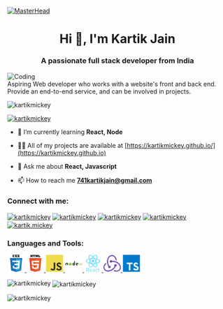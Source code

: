 
[![MasterHead](https://1.bp.blogspot.com/-7A4WynwLsMw/XbBpCXG8fHI/AAAAAAAAMt4/uOa1bpLskYgrwGbllhSu2SDj_Mig8SXJQCLcBGAsYHQ/s1600/2000_600px.gif)](https://kartikmickey.github.io)


<h1 align="center">Hi 👋, I'm Kartik Jain</h1>
<h3 align="center">A passionate full stack developer from India</h3>
<img align="center" margin="auto" alt="Coding" width="400" src="https://cdn.dribbble.com/users/1162077/screenshots/3848914/programmer.gif"/>
<br/>
Aspiring Web developer who works with a website's front and back end. Provide an end-to-end service, and can be involved in projects.

<p align="left"> <img src="https://komarev.com/ghpvc/?username=kartikmickey&label=Profile%20views&color=0e75b6&style=flat" alt="kartikmickey" /> </p>

<p align="left"> <a href="https://github.com/ryo-ma/github-profile-trophy"><img src="https://github-profile-trophy.vercel.app/?username=kartikmickey" alt="kartikmickey" /></a> </p>

- 🌱 I’m currently learning **React, Node**

- 👨‍💻 All of my projects are available at [https://kartikmickey.github.io/](https://kartikmickey.github.io)

- 💬 Ask me about **React, Javascript**

- 📫 How to reach me **741kartikjain@gmail.com**

<h3 align="left">Connect with me:</h3>
<p align="left">
<a href="https://codepen.io/kartikmickey" target="blank"><img align="center" src="https://raw.githubusercontent.com/rahuldkjain/github-profile-readme-generator/master/src/images/icons/Social/codepen.svg" alt="kartikmickey" height="30" width="40" /></a>
<a href="https://twitter.com/kartikmickey" target="blank"><img align="center" src="https://raw.githubusercontent.com/rahuldkjain/github-profile-readme-generator/master/src/images/icons/Social/twitter.svg" alt="kartikmickey" height="30" width="40" /></a>
<a href="https://linkedin.com/in/kartikmickey" target="blank"><img align="center" src="https://raw.githubusercontent.com/rahuldkjain/github-profile-readme-generator/master/src/images/icons/Social/linked-in-alt.svg" alt="kartikmickey" height="30" width="40" /></a>
<a href="https://codesandbox.com/kartikmickey" target="blank"><img align="center" src="https://raw.githubusercontent.com/rahuldkjain/github-profile-readme-generator/master/src/images/icons/Social/codesandbox.svg" alt="kartikmickey" height="30" width="40" /></a>
<a href="https://instagram.com/kartik.mickey" target="blank"><img align="center" src="https://raw.githubusercontent.com/rahuldkjain/github-profile-readme-generator/master/src/images/icons/Social/instagram.svg" alt="kartik.mickey" height="30" width="40" /></a>
</p>

<h3 align="left">Languages and Tools:</h3>
<p align="left"> <a href="https://www.w3schools.com/css/" target="_blank" rel="noreferrer"> <img src="https://raw.githubusercontent.com/devicons/devicon/master/icons/css3/css3-original-wordmark.svg" alt="css3" width="40" height="40"/> </a> <a href="https://www.w3.org/html/" target="_blank" rel="noreferrer"> <img src="https://raw.githubusercontent.com/devicons/devicon/master/icons/html5/html5-original-wordmark.svg" alt="html5" width="40" height="40"/> </a> <a href="https://developer.mozilla.org/en-US/docs/Web/JavaScript" target="_blank" rel="noreferrer"> <img src="https://raw.githubusercontent.com/devicons/devicon/master/icons/javascript/javascript-original.svg" alt="javascript" width="40" height="40"/> </a> <a href="https://nodejs.org" target="_blank" rel="noreferrer"> <img src="https://raw.githubusercontent.com/devicons/devicon/master/icons/nodejs/nodejs-original-wordmark.svg" alt="nodejs" width="40" height="40"/> </a> <a href="https://reactjs.org/" target="_blank" rel="noreferrer"> <img src="https://raw.githubusercontent.com/devicons/devicon/master/icons/react/react-original-wordmark.svg" alt="react" width="40" height="40"/> </a> <a href="https://redux.js.org" target="_blank" rel="noreferrer"> <img src="https://raw.githubusercontent.com/devicons/devicon/master/icons/redux/redux-original.svg" alt="redux" width="40" height="40"/> </a> <a href="https://www.typescriptlang.org/" target="_blank" rel="noreferrer"> <img src="https://raw.githubusercontent.com/devicons/devicon/master/icons/typescript/typescript-original.svg" alt="typescript" width="40" height="40"/> </a> </p>

<p><img align="left" src="https://github-readme-stats.vercel.app/api/top-langs?username=kartikmickey&show_icons=true&locale=en&layout=compact" alt="kartikmickey" /></p>

<p>&nbsp;<img align="center" src="https://github-readme-stats.vercel.app/api?username=kartikmickey&show_icons=true&locale=en" alt="kartikmickey" /></p>

<p><img align="center" src="https://github-readme-streak-stats.herokuapp.com/?user=kartikmickey&" alt="kartikmickey" /></p>

